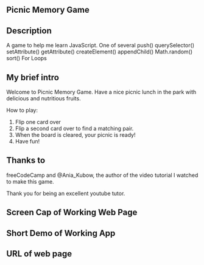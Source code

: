 ## Picnic Memory Game ##


## Description ## 
A game to help me learn JavaScript. One of several
push()
querySelector()
setAttribute()
getAttribute()
createElement()
appendChild()
Math.random()
sort()
For Loops

## My brief intro ##
Welcome to Picnic Memory Game. Have a nice picnic lunch in the park with
delicious and nutritious fruits.

How to play:
1. Flip one card over
2. Flip a second card over to find a matching pair. 
3. When the board is cleared, your picnic is ready!
4. Have fun!

## Thanks to ##
freeCodeCamp and @Ania_Kubow, the author of the video tutorial I watched to make this game.

Thank you for being an excellent youtube tutor. 


## Screen Cap of Working Web Page ##





## Short Demo of Working App ##




## URL of web page ##